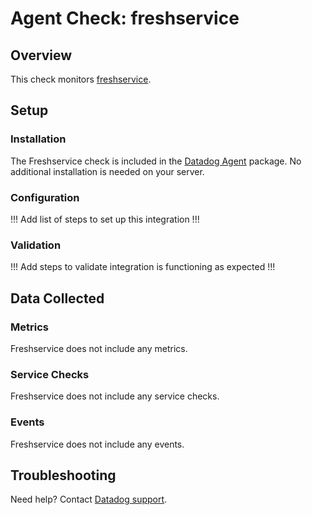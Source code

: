 # Agent Check: freshservice

## Overview

This check monitors [freshservice][1].

## Setup

### Installation

The Freshservice check is included in the [Datadog Agent][2] package.
No additional installation is needed on your server.

### Configuration

!!! Add list of steps to set up this integration !!!

### Validation

!!! Add steps to validate integration is functioning as expected !!!

## Data Collected

### Metrics

Freshservice does not include any metrics.

### Service Checks

Freshservice does not include any service checks.

### Events

Freshservice does not include any events.

## Troubleshooting

Need help? Contact [Datadog support][3].

[1]: **LINK_TO_INTEGRATION_SITE**
[2]: /account/settings/agent/latest
[3]: https://docs.datadoghq.com/help/

